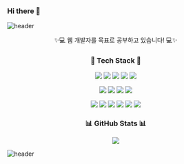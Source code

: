 ### Hi there 👋


![header](https://capsule-render.vercel.app/api?type=waving&color=timeGradient&text=Welcome%20to%20ynnij's%20GitHub&fontSize=40&height=250)

<p align="center">
 ✨💻 웹 개발자를 목표로 공부하고 있습니다! 💻✨
</p>
<p align="center">

</p>


<h3 align="center">🛶 Tech Stack 🛶</h3>

<p align="center">
   <img src="https://img.shields.io/badge/html5-%23E34F26.svg?style=for-the-badge&logo=html5&logoColor=white"/>
<img src="https://img.shields.io/badge/css3-%231572B6.svg?style=for-the-badge&logo=css3&logoColor=white"/> </t> 
<img src="https://img.shields.io/badge/javascript-%23323330.svg?style=for-the-badge&logo=javascript&logoColor=%23F7DF1E"/>
<img src="https://img.shields.io/badge/react-%2320232a.svg?style=for-the-badge&logo=react&logoColor=%2361DAFB"/></a>
<img src="https://img.shields.io/badge/tailwindcss-%2338B2AC.svg?style=for-the-badge&logo=tailwind-css&logoColor=white"/></a>

<p align="center">
<img src="https://img.shields.io/badge/java-%23ED8B00.svg?style=for-the-badge&logo=openjdk&logoColor=white"/></a> 
<img src="https://img.shields.io/badge/spring-%236DB33F.svg?style=for-the-badge&logo=spring&logoColor=white"/></a> <img src="https://img.shields.io/badge/mysql-%2300f.svg?style=for-the-badge&logo=mysql&logoColor=white"/></a> <img src="https://img.shields.io/badge/Firebase-039BE5?style=for-the-badge&logo=Firebase&logoColor=white"/></a>
<p align="center">
<img src="https://img.shields.io/badge/python-3670A0?style=for-the-badge&logo=python&logoColor=ffdd54"/>
<img src="https://img.shields.io/badge/TensorFlow-%23FF6F00.svg?style=for-the-badge&logo=TensorFlow&logoColor=white"/>
<img src="https://img.shields.io/badge/PyTorch-%23EE4C2C.svg?style=for-the-badge&logo=PyTorch&logoColor=white"/>
<img src="
https://img.shields.io/badge/Android%20Studio-3DDC84.svg?style=for-the-badge&logo=android-studio&logoColor=white"/> <img src="
https://img.shields.io/badge/github-%23121011.svg?style=for-the-badge&logo=github&logoColor=white"/> <img src="
https://img.shields.io/badge/figma-%23F24E1E.svg?style=for-the-badge&logo=figma&logoColor=white"/> 
</p>


<h3 align="center">📊 GitHub Stats 📊 </h3>
<p align="center"> 
	<img src="https://github-readme-stats.vercel.app/api?username=ynnij&theme=vue&show_icons=true"/></a>
</p>

![header](https://capsule-render.vercel.app/api?type=waving&color=timeGradient&height=150&section=footer)


<!--
**maejyomi/maejyomi** is a ✨ _special_ ✨ repository because its `README.md` (this file) appears on your GitHub profile.

Here are some ideas to get you started:

- 🔭 I’m currently working on ...
- 🌱 I’m currently learning ...
- 👯 I’m looking to collaborate on ...
- 🤔 I’m looking for help with ...
- 💬 Ask me about ...
- 📫 How to reach me: ...
- 😄 Pronouns: ...
- ⚡ Fun fact: ...
-->
